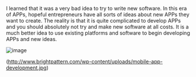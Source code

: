 I learned that it was a very bad idea to try to write new software. In this era of APPs, hopeful entrepreneurs have all sorts of ideas about new APPs they want to create. The reality is that it is quite complicated to develop APPs and you should absolutely not try and make new software at all costs. 
It is a much better idea to use existing platforms and software to begin developing APPs and new ideas.

![image](http://www.brightpattern.com/wp-content/uploads/mobile-app-development.jpg)

(http://www.brightpattern.com/wp-content/uploads/mobile-app-development.jpg)
